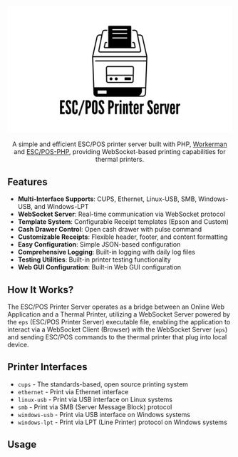 <p align="center">
    <picture>
      <source media="(prefers-color-scheme: dark)" srcset="assets/eps-white.png">
      <source media="(prefers-color-scheme: light)" srcset="assets/eps-black.png">
      <img alt="Shows a black logo in light color mode and a white one in dark color mode." src="assets/eps-black.png">
    </picture>
</p>
<p align="center">A simple and efficient ESC/POS printer server built with PHP, <a href="https://github.com/walkor/workerman" target="_blank">Workerman</a> and <a href="https://github.com/mike42/escpos-php" target="_blank">ESC/POS-PHP</a>, providing WebSocket-based printing capabilities for thermal printers.</p>

## Features

- **Multi-Interface Supports**: CUPS, Ethernet, Linux-USB, SMB, Windows-USB, and Windows-LPT
- **WebSocket Server**: Real-time communication via WebSocket protocol
- **Template System**: Configurable Receipt templates (Epson and Custom)
- **Cash Drawer Control**: Open cash drawer with pulse command
- **Customizable Receipts**: Flexible header, footer, and content formatting
- **Easy Configuration**: Simple JSON-based configuration
- **Comprehensive Logging**: Built-in logging with daily log files
- **Testing Utilities**: Built-in printer testing functionality
- **Web GUI Configuration**: Built-in Web GUI configuration

## How It Works?

The ESC/POS Printer Server operates as a bridge between an Online Web Application and a Thermal Printer, utilizing a WebSocket Server powered by the `eps` (ESC/POS Printer Server) executable file, enabling the application to interact via a WebSocket Client (Browser) with the WebSocket Server (`eps`) and sending ESC/POS commands to the thermal printer that plug into local device.

## Printer Interfaces

- `cups` - The standards-based, open source printing system
- `ethernet` - Print via Ethernet interface
- `linux-usb` - Print via USB interface on Linux systems
- `smb` - Print via SMB (Server Message Block) protocol
- `windows-usb` - Print via USB interface on Windows systems
- `windows-lpt` - Print via LPT (Line Printer) protocol on Windows systems

## Usage


